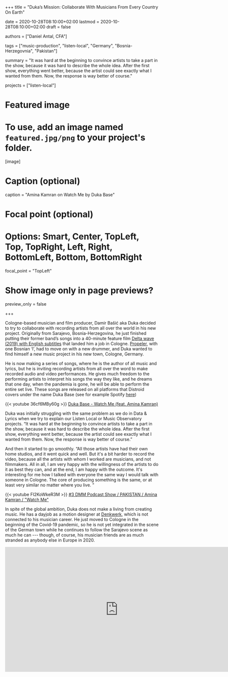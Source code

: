 +++
title = "Duka’s Mission: Collaborate With Musicians From Every Country On Earth"

date = 2020-10-28T08:10:00+02:00
lastmod = 2020-10-28T08:10:00+02:00
draft = false

authors = ["Daniel Antal, CFA"]

tags = ["music-production", "listen-local", "Germany", "Bosnia-Herzegovnia", "Pakistan"]

summary = "It was hard at the beginning to convince artists to take a part in the show, because it was hard to describe the whole idea. After the first show, everything went better, because the artist could see exactly what I wanted from them. Now, the response is way better of course."

projects = ["listen-local"]

# Featured image
# To use, add an image named `featured.jpg/png` to your project's folder. 
[image]
  # Caption (optional)
  caption = "Amina Kamran on Watch Me by Duka Base"

  # Focal point (optional)
  # Options: Smart, Center, TopLeft, Top, TopRight, Left, Right, BottomLeft, Bottom, BottomRight
  focal_point = "TopLeft"

  # Show image only in page previews?
  preview_only = false

+++

Cologne-based musician and film producer, 
Damir Bašić aka Duka decided to try to collaborate with recording artists from all over the world in his new project.  Originally from Sarajevo, Bosnia-Herzegovina, he just finished putting their former band’s songs into a 40-minute feature film [Delta wave (2019) with English subtitles](https://www.youtube.com/watch?v=OvJ0NlAFjCQ&t=1715s) that landed him a job in Cologne.  [Propeler](https://www.youtube.com/channel/UCjcWWrl-DEnNg-qOxRZfRSg), with one Bosnian ‘l’, had to move on with a new drummer, and Duka wanted to find himself a new music project in his new town, Cologne, Germany.

He is now making a series of songs, where he is the author of all music and lyrics, but he is inviting recording artists from all over the word to make recorded audio and video performances. He gives much freedom to the performing artists to interpret his songs the way they like, and he dreams that one day, when the pandemia is gone, he will be able to perform the entire set live. These songs are released on all platforms that Distroid covers under the name Duka Base (see for example Spotify [here](https://open.spotify.com/album/1YX2VxJe0ecWwVvvdY19Jg?si=KbObLWXgR4yCKY0ZBd7DGg))

{{< youtube 36cf6MBy60g >}}
[Duka Base - Watch Me (feat. Amina Kamran)](https://www.youtube.com/watch?v=36cf6MBy60g) 

Duka was initially struggling with the same problem as we do in Data & Lyrics when we try to explain our Listen Local or Music Observatory projects. “It was hard at the beginning to convince artists to take a part in the show, because it was hard to describe the whole idea. After the first show, everything went better, because the artist could see exactly what I wanted from them. Now, the response is way better of course.”

And then it started to go smoothly. “All those artists have had their own home studios, and it went quick and well. But it's a bit harder to record the video, because all the artists with whom I worked are musicians, and not filmmakers. All in all, I am very happy with the willingness of the artists to do it as best they can, and at the end, I am happy with the outcome. It's interesting for me how I talked with everyone the same way I would talk with someone in Cologne. The core of producing something is the same, or at least very similar no matter where you live. ”

{{< youtube FI2KoWkeR3M >}}
[#3 DMM Podcast Show / PAKISTAN / Amina Kamran / "Watch Me"](https://www.youtube.com/watch?v=FI2KoWkeR3M) 

In spite of the global ambition, Duka does not make a living from creating music. He has a dayjob as a motion designer at [Denkwerk](https://www.denkwerk.com/en), which is not connected to his musician career. He just moved to Cologne in the beginning of the Covid-19 pandemic, so he is not yet integrated in the scene of the German town while he continues to follow the Sarajevo scene as much he can --- though, of course, his musician friends are as much stranded as anybody else in Europe in 2020. 

<p align="center">
<iframe src="https://open.spotify.com/embed/album/1YX2VxJe0ecWwVvvdY19Jg" width="740" height="410" frameborder="0" allowtransparency="true" allow="encrypted-media">
</iframe>
</p>
